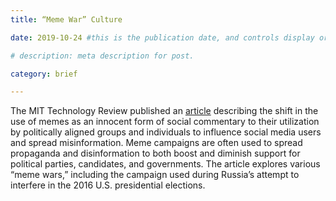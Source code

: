 ```yaml
---
title: “Meme War” Culture

date: 2019-10-24 #this is the publication date, and controls display order.

# description: meta description for post.

category: brief

---
```


The MIT Technology Review published an [article][l1] describing the shift in the use of memes as an innocent form of social commentary to their utilization by politically aligned groups and individuals to influence social media users and spread misinformation. Meme campaigns are often used to spread propaganda and disinformation to both boost and diminish support for political parties, candidates, and governments. The article explores various “meme wars,” including the campaign used during Russia’s attempt to interfere in the 2016 U.S. presidential elections. 

[l1]: https://www.technologyreview.com/s/614572/political-war-memes-disinformation/amp/?__twitter_impression=true
